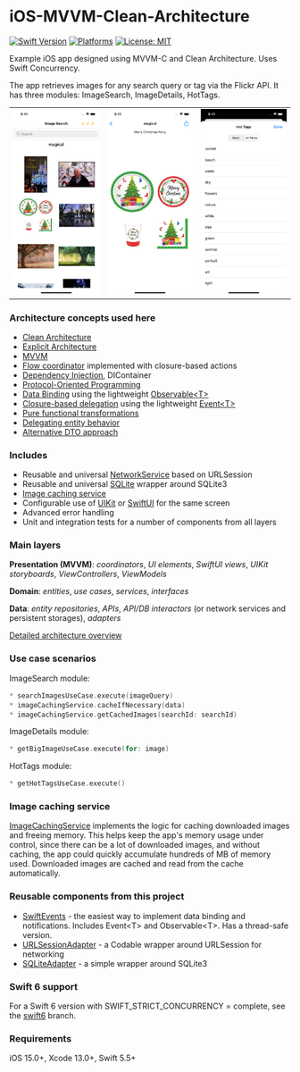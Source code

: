 # iOS-MVVM-Clean-Architecture
[![Swift Version](https://img.shields.io/badge/Swift-5.5+-F16D39.svg?style=flat)](https://swift.org)
[![Platforms](https://img.shields.io/badge/platform-iOS-lightgrey.svg)](https://developer.apple.com/swift/)
[![License: MIT](https://img.shields.io/badge/License-MIT-yellow.svg)](https://github.com/denissimon/iOS-MVVM-Clean-Architecture/blob/master/LICENSE)

Example iOS app designed using MVVM-C and Clean Architecture. Uses Swift Concurrency.

The app retrieves images for any search query or tag via the Flickr API. It has three modules: ImageSearch, ImageDetails, HotTags.

<table> 
  <tr>
    <td><img src="Screenshots/1_iOS-MVVM-Clean-Architecture.png" width="252"></td>
    <td><img src="Screenshots/2_iOS-MVVM-Clean-Architecture.png" width="252"></td>
    <td><img src="Screenshots/3_iOS-MVVM-Clean-Architecture.png" width="252"></td>
  </tr>
</table>

### Architecture concepts used here

- [Clean Architecture][CleanArchitectureLink]
- [Explicit Architecture][ExplicitArchitectureLink]
- [MVVM][MVVMLink]
- [Flow coordinator][FlowCoordinatorLink] implemented with closure-based actions
- [Dependency Injection][DIContainerLink], DIContainer
- [Protocol-Oriented Programming][POPLink]
- [Data Binding][DataBindingLink] using the lightweight [Observable\<T\>][ObservableLink]
- [Closure-based delegation][ClosureBasedDelegationLink] using the lightweight [Event\<T\>][EventLink]
- [Pure functional transformations][PureFunctionalTransformationsLink]
- [Delegating entity behavior][DelegatingEntityBehaviorLink]
- [Alternative DTO approach][AlternativeDTOApproachLink]

[CleanArchitectureLink]: https://blog.cleancoder.com/uncle-bob/2012/08/13/the-clean-architecture.html
[ExplicitArchitectureLink]: https://herbertograca.com/2017/11/16/explicit-architecture-01-ddd-hexagonal-onion-clean-cqrs-how-i-put-it-all-together
[MVVMLink]: https://github.com/denissimon/iOS-MVVM-Clean-Architecture/tree/master/ImageSearch/Presentation/ImagesFeature/ImageSearch
[FlowCoordinatorLink]: https://github.com/denissimon/iOS-MVVM-Clean-Architecture/tree/master/ImageSearch/Coordinator
[DIContainerLink]: https://github.com/denissimon/iOS-MVVM-Clean-Architecture/blob/master/ImageSearch/Coordinator/DIContainer/DIContainer.swift
[POPLink]: https://www.swiftanytime.com/blog/protocol-oriented-programming-in-swift
[DataBindingLink]: https://github.com/denissimon/iOS-MVVM-Clean-Architecture/blob/master/ImageSearch/Presentation/ImagesFeature/ImageSearch/ViewModel/DefaultImageSearchViewModel.swift
[ObservableLink]: https://github.com/denissimon/iOS-MVVM-Clean-Architecture/blob/master/ImageSearch/Common/Utils/SwiftEvents.swift#L86
[ClosureBasedDelegationLink]: https://github.com/denissimon/iOS-MVVM-Clean-Architecture/blob/master/ImageSearch/Presentation/ImagesFeature/HotTags/ViewModel/DefaultHotTagsViewModel.swift
[EventLink]: https://github.com/denissimon/iOS-MVVM-Clean-Architecture/blob/master/ImageSearch/Common/Utils/SwiftEvents.swift
[PureFunctionalTransformationsLink]: https://blog.ploeh.dk/2020/03/02/impureim-sandwich
[DelegatingEntityBehaviorLink]: https://github.com/denissimon/iOS-MVVM-Clean-Architecture/blob/master/ImageSearch/Domain/Entities/Behaviors/ImageBehavior.swift
[AlternativeDTOApproachLink]: https://medium.com/geekculture/why-we-shouldnt-use-data-transfer-objects-in-swift-38dcef529a66

### Includes

- Reusable and universal [NetworkService][NetworkServiceLink] based on URLSession
- Reusable and universal [SQLite][SQLiteAdapterLink] wrapper around SQLite3
- [Image caching service][ImageCachingServiceLink]
- Configurable use of [UIKit][UIKitViewLink] or [SwiftUI][SwiftUIViewLink] for the same screen
- Advanced error handling
- Unit and integration tests for a number of components from all layers

[NetworkServiceLink]: https://github.com/denissimon/iOS-MVVM-Clean-Architecture/blob/master/ImageSearch/Data/Network/NetworkService/NetworkService.swift
[SQLiteAdapterLink]: https://github.com/denissimon/iOS-MVVM-Clean-Architecture/tree/master/ImageSearch/Data/Persistence/SQLite
[ImageCachingServiceLink]: https://github.com/denissimon/iOS-MVVM-Clean-Architecture/blob/master/ImageSearch/Domain/Services/ImageCachingService.swift
[UIKitViewLink]: https://github.com/denissimon/iOS-MVVM-Clean-Architecture/blob/master/ImageSearch/Presentation/ImagesFeature/HotTags/View/UIKit/HotTagsViewController.swift
[SwiftUIViewLink]: https://github.com/denissimon/iOS-MVVM-Clean-Architecture/blob/master/ImageSearch/Presentation/ImagesFeature/HotTags/View/SwiftUI/HotTagsView.swift

### Main layers

**Presentation (MVVM)**: _coordinators_, _UI elements_, _SwiftUI views_, _UIKit storyboards_, _ViewControllers_, _ViewModels_

**Domain**: _entities_, _use cases_, _services_, _interfaces_

**Data**: _entity repositories_, _APIs_, _API/DB interactors_ (or network services and persistent storages), _adapters_

[Detailed architecture overview][ArchitectureOverviewLink]

[ArchitectureOverviewLink]: https://github.com/denissimon/iOS-MVVM-Clean-Architecture/blob/master/Docs/Architecture-overview.md

### Use case scenarios

ImageSearch module:
```swift
* searchImagesUseCase.execute(imageQuery)
* imageCachingService.cacheIfNecessary(data)
* imageCachingService.getCachedImages(searchId: searchId)
```

ImageDetails module:
```swift
* getBigImageUseCase.execute(for: image)
```

HotTags module:
```swift
* getHotTagsUseCase.execute()
```

### Image caching service

[ImageCachingService][ImageCachingServiceLink] implements the logic for caching downloaded images and freeing memory. This helps keep the app's memory usage under control, since there can be a lot of downloaded images, and without caching, the app could quickly accumulate hundreds of MB of memory used. Downloaded images are cached and read from the cache automatically.

### Reusable components from this project

- [SwiftEvents](https://github.com/denissimon/SwiftEvents) - the easiest way to implement data binding and notifications. Includes Event\<T\> and Observable\<T\>. Has a thread-safe version.
- [URLSessionAdapter](https://github.com/denissimon/URLSessionAdapter) - a Codable wrapper around URLSession for networking
- [SQLiteAdapter](https://github.com/denissimon/SQLiteAdapter) - a simple wrapper around SQLite3

### Swift 6 support

For a Swift 6 version with SWIFT_STRICT_CONCURRENCY = complete, see the [swift6][Swift6Link] branch.

[Swift6Link]: https://github.com/denissimon/iOS-MVVM-Clean-Architecture/tree/swift6

### Requirements

iOS 15.0+, Xcode 13.0+, Swift 5.5+

